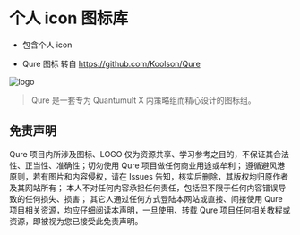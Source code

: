 # 个人 icon 图标库

- 包含个人 icon

- Qure 图标 转自 https://github.com/Koolson/Qure

![logo](https://raw.githubusercontent.com/Koolson/Qure/master/Other/Qure_Logo.png)

> Qure 是一套专为 Quantumult X 内策略组而精心设计的图标组。

## 免责声明

Qure 项目内所涉及图标、LOGO 仅为资源共享、学习参考之目的，不保证其合法性、正当性、准确性；切勿使用 Qure 项目做任何商业用途或牟利；
遵循避风港原则，若有图片和内容侵权，请在 Issues 告知，核实后删除，其版权均归原作者及其网站所有；
本人不对任何内容承担任何责任，包括但不限于任何内容错误导致的任何损失、损害；
其它人通过任何方式登陆本网站或直接、间接使用 Qure 项目相关资源，均应仔细阅读本声明，一旦使用、转载 Qure 项目任何相关教程或资源，即被视为您已接受此免责声明。

